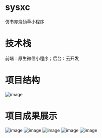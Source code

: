 # sysxc
仿书亦烧仙草小程序
# 技术栈
前端：原生微信小程序；后台：云开发
# 项目结构
![image](书亦\miniprogram\assets\images\书亦小程序结构.png)
# 项目成果展示
![image](书亦\miniprogram\assets\product-img\1.png)
![image](书亦\miniprogram\assets\product-img\2.png)
![image](书亦\miniprogram\assets\product-img\3.png)
![image](书亦\miniprogram\assets\product-img\4.png)
![image](书亦\miniprogram\assets\product-img\5.png)